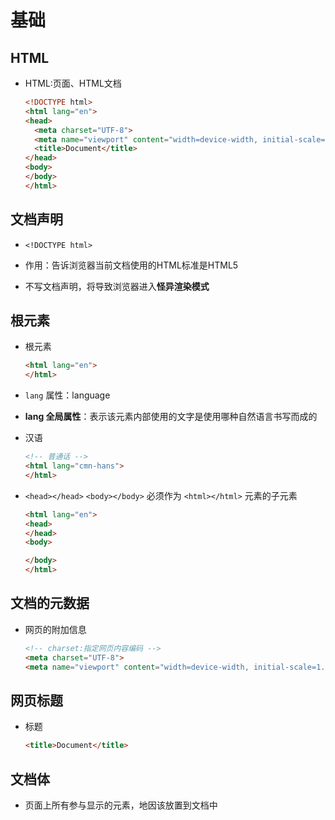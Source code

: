 # 基础

## HTML

+ HTML:页面、HTML文档

  ```html
  <!DOCTYPE html>
  <html lang="en">
  <head>
    <meta charset="UTF-8">
    <meta name="viewport" content="width=device-width, initial-scale=1.0">
    <title>Document</title>
  </head>
  <body>
  </body>
  </html>
  ```

## 文档声明

+ `<!DOCTYPE html>`

+ 作用：告诉浏览器当前文档使用的HTML标准是HTML5

+ 不写文档声明，将导致浏览器进入**怪异渲染模式**

## 根元素

+ 根元素

  ```html
  <html lang="en">
  </html>
  ```

+ `lang` 属性：language

+ **lang 全局属性**：表示该元素内部使用的文字是使用哪种自然语言书写而成的

+ 汉语

  ```html
  <!-- 普通话 -->
  <html lang="cmn-hans">
  </html>
  ```

+ `<head></head>` `<body></body>` 必须作为 `<html></html>` 元素的子元素

  ```html
  <html lang="en">
  <head>
  </head>
  <body>

  </body>
  </html>
  ```

## 文档的元数据

+ 网页的附加信息

  ```html
  <!-- charset:指定网页内容编码 -->
  <meta charset="UTF-8">
  <meta name="viewport" content="width=device-width, initial-scale=1.0">
  ```

## 网页标题

+ 标题

  ```html
  <title>Document</title>
  ```

## 文档体

+ 页面上所有参与显示的元素，地因该放置到文档中
